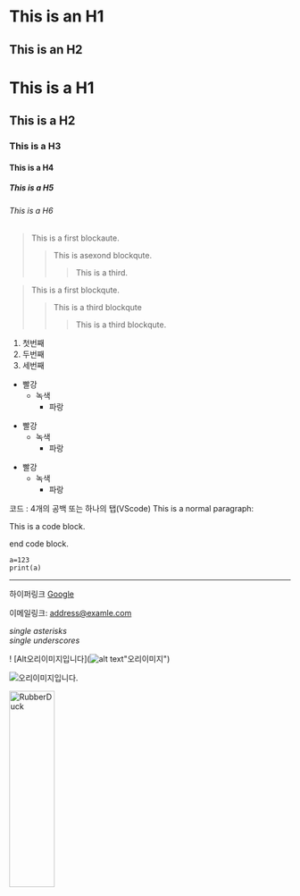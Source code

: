 This is an H1
========

This is an H2
------

# This is a H1 
## This is a H2
### This is a H3
#### This is a H4
##### This is a H5
###### This is a H6

> This is a first blockaute.
>   > This is asexond blockqute.
>   >   > This is a third.

> This is a first blockqute.
>> This is a third blockqute
>>> This is a third blockqute.

1. 첫번째
2. 두번째
3. 세번째

* 빨강
    * 녹색
        * 파랑

+ 빨강
    + 녹색
        + 파랑

- 빨강
    - 녹색
        - 파랑

코드 : 4개의 공백 또는 하나의 탭(VScode) This is a normal paragraph:

This is a code block.

end code block.

```
a=123
print(a)

```

----
하이퍼링크 
[Google]( https://google.com  "google link" )

이메일링크: <address@examle.com>

*single asterisks*   
_single underscores_



! [Alt오리이미지입니다](![alt text](image-2.png)"오리이미지")

![오리이미지입니다.](https://camo.githubusercontent.com/9e780cd91a55d530d530716db7d97c3c9b392c8797b3482182805b3ec0e0645c/687474703a2f2f6366696c65362e75662e746973746f72792e636f6d2f696d6167652f32343236453634363534334339423435333243374230 "오리이미지") 


<img src="https://camo.githubusercontent.com/9e780cd91a55d530d530716db7d97c3c9b392c8797b3482182805b3ec0e0645c/687474703a2f2f6366696c65362e75662e746973746f72792e636f6d2f696d6167652f32343236453634363534334339423435333243374230" width="40%" height="30%" title="px(픽셀) 크기 설정" alt="RubberDuck"></img>